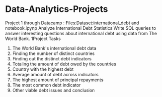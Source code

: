 # Data-Analytics-Projects
Project 1 through Datacamp : 
Files:Dataset:international_debt and notebook.ipynp
Analyze International Debt Statistics
Write SQL queries to answer interesting questions about international debt using data from The World Bank.
1Project Tasks
1. The World Bank's international debt data
2. Finding the number of distinct countries
3. Finding out the distinct debt indicators
4. Totaling the amount of debt owed by the countries
5. Country with the highest debt
6. Average amount of debt across indicators
7. The highest amount of principal repayments
8. The most common debt indicator
9. Other viable debt issues and conclusion
